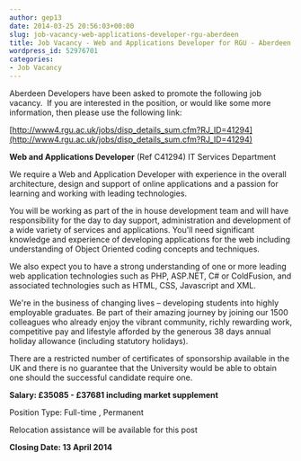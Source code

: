 ```yaml
---
author: gep13
date: 2014-03-25 20:56:03+00:00
slug: job-vacancy-web-applications-developer-rgu-aberdeen
title: Job Vacancy - Web and Applications Developer for RGU - Aberdeen
wordpress_id: 52976701
categories:
- Job Vacancy
---
```


Aberdeen Developers have been asked to promote the following job vacancy.  If you are interested in the position, or would like some more information, then please use the following link:

[http://www4.rgu.ac.uk/jobs/disp_details_sum.cfm?RJ_ID=41294](http://www4.rgu.ac.uk/jobs/disp_details_sum.cfm?RJ_ID=41294)


**Web and Applications Developer** (Ref C41294)
IT Services Department

We require a Web and Application Developer with experience in the overall architecture, design and support of online applications and a passion for learning and working with leading technologies.

You will be working as part of the in house development team and will have responsibility for the day to day support, administration and development of a wide variety of services and applications.
You'll need significant knowledge and experience of developing applications for the web including understanding of Object Oriented coding concepts and techniques.

We also expect you to have a strong understanding of one or more leading web application technologies such as PHP, ASP.NET, C# or ColdFusion, and associated technologies such as HTML, CSS, Javascript and XML.

We're in the business of changing lives – developing students into highly employable graduates. Be part of their amazing journey by joining our 1500 colleagues who already enjoy the vibrant community, richly rewarding work, competitive pay and lifestyle afforded by the generous 38 days annual holiday allowance (including statutory holidays).

There are a restricted number of certificates of sponsorship available in the UK and there is no guarantee that the University would be able to obtain one should the successful candidate require one.

**Salary: £35085 - £37681 including market supplement**

Position Type: Full-time , Permanent

Relocation assistance will be available for this post



**Closing Date: 13 April 2014**
